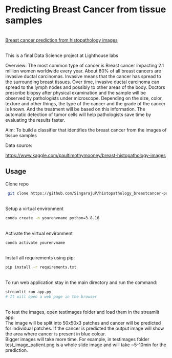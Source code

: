 # Predicting Breast Cancer from tissue samples
<br />[Breast cancer prediction from histopathology images](https://singarajup-histopathology-breastcancer-prediction-app-3ey2vh.streamlit.app/)



<br /> This is a final Data Science project at Lighthouse labs

Overview:
The most common type of cancer is Breast cancer impacting 2.1 million women worldwide every year. About 80% of all breast cancers are invasive ductal carcinomas. Invasive means that the cancer has spread to the surrounding breast tissues. Over time, invasive ductal carcinoma can spread to the lymph nodes and possibly to other areas of the body.
Doctors prescribe biopsy after physical examination and the sample will be observed by pathologists under microscope. Depending on the size, color, texture and other things, the type of the cancer and the grade of the cancer is known. And the treatment will be based on this information.
The automatic detection of tumor cells will help pathologists save time by evaluating the results faster. 

Aim:
To build a classifier that identifies the breast cancer from the images of tissue samples


Data source:

https://www.kaggle.com/paultimothymooney/breast-histopathology-images

## Usage
Clone repo 
```bash
 git clone https://github.com/SingarajuP/histopathology_breastcancer-prediction.git
```
<br />Setup a virtual environment
```bash
conda create -n yourenvname python=3.8.16
```
<br />Activate the virtual environment

```bash
conda activate yourenvname
```
<br />Install all requirements using pip:
```bash
pip install -r requirements.txt
```
<br />To run web application stay in the main directory and run the command:
```bash
streamlit run app.py
# It will open a web page in the browser 

```

<br />To test the images, open testimages folder and load them in the streamlit app:
<br />The image will be split into 50x50x3 patches and cancer will be predicted for individual patches. If the cancer is predicted the output image will show the area where cancer is present in blue colour. 
<br /> Bigger images will take more time. For example, in testimages folder test_image_patient.png is a whole slide image and will take ~5-10min for the prediction.
